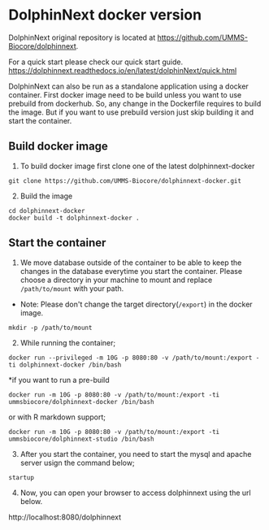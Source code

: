 DolphinNext docker version
========
DolphinNext original repository is located at https://github.com/UMMS-Biocore/dolphinnext.

For a quick start please check our quick start guide. https://dolphinnext.readthedocs.io/en/latest/dolphinNext/quick.html

DolphinNext can also be run as a standalone application using a docker container.
First docker image need to be build unless you want to use prebuild from dockerhub. So, any change in the Dockerfile requires to build the image. But if you want to use prebuild version just skip building it and start the container.

Build docker image
---------

1. To build docker image first clone one of the latest dolphinnext-docker

```
git clone https://github.com/UMMS-Biocore/dolphinnext-docker.git
```

2. Build the image
```
cd dolphinnext-docker
docker build -t dolphinnext-docker .
```

Start the container
---------

1. We move database outside of the container to be able to keep the changes in the database everytime you start the container.
Please choose a directory in your machine to mount and replace `/path/to/mount` with your path. 
* Note: Please don't change the target directory(`/export`) in the docker image. 

```
mkdir -p /path/to/mount
```

2. While running the container;
```
docker run --privileged -m 10G -p 8080:80 -v /path/to/mount:/export -ti dolphinnext-docker /bin/bash
```
*if you want to run a pre-build
```
docker run -m 10G -p 8080:80 -v /path/to/mount:/export -ti ummsbiocore/dolphinnext-docker /bin/bash
```
or with R markdown support;
```
docker run -m 10G -p 8080:80 -v /path/to/mount:/export -ti ummsbiocore/dolphinnext-studio /bin/bash
```
3. After you start the container, you need to start the mysql and apache server usign the command below;
```
startup
```
4. Now, you can open your browser to access dolphinnext using the url below.

http://localhost:8080/dolphinnext


